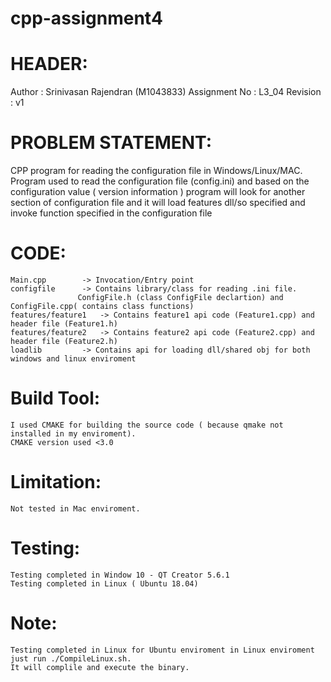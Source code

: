 # cpp-assignment4
HEADER:
======

Author		: Srinivasan Rajendran (M1043833)
Assignment No	: L3_04
Revision	: v1


PROBLEM STATEMENT:
=================
CPP program for reading the configuration file in Windows/Linux/MAC.
Program used to read the configuration file (config.ini) and based on the configuration 
value ( version information ) program will look for another section of configuration 
file and it will load features dll/so specified and invoke function specified in the 
configuration file


CODE:
====
	Main.cpp  		-> Invocation/Entry point
	configfile		-> Contains library/class for reading .ini file. 
				   ConfigFile.h (class ConfigFile declartion) and ConfigFile.cpp( contains class functions)
	features/feature1	-> Contains feature1 api code (Feature1.cpp) and header file (Feature1.h)
	features/feature2	-> Contains feature2 api code (Feature2.cpp) and header file (Feature2.h)
	loadlib			-> Contains api for loading dll/shared obj for both windows and linux enviroment


Build Tool:
==========
	I used CMAKE for building the source code ( because qmake not installed in my enviroment).
	CMAKE version used <3.0


Limitation:
==========
	Not tested in Mac enviroment.

Testing:
=======
	Testing completed in Window 10 - QT Creator 5.6.1
	Testing completed in Linux ( Ubuntu 18.04)

Note:
====
	Testing completed in Linux for Ubuntu enviroment in Linux enviroment just run ./CompileLinux.sh.
	It will complile and execute the binary.



